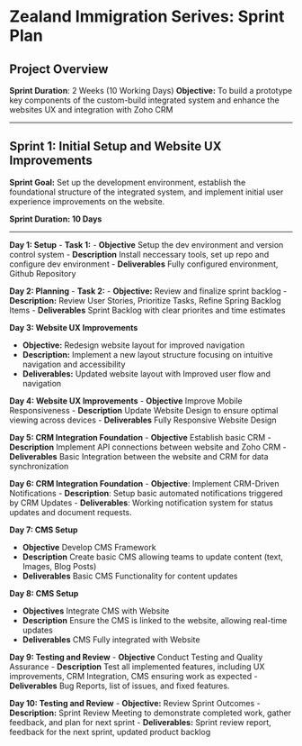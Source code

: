 # Zealand Immigration Serives: Sprint Plan

## Project Overview

**Sprint Duration**: 2 Weeks (10 Working Days)
**Objective:** To build a prototype key components of the custom-build integrated system and enhance the websites UX and integration with Zoho CRM

---

## Sprint 1: Initial Setup and Website UX Improvements
**Sprint Goal:**
Set up the development environment, establish the foundational structure of the integrated system, and implement initial user experience improvements on the website.

**Sprint Duration: 10 Days**

---

**Day 1: Setup**
    - **Task 1:**
      - **Objective** Setup the dev environment and version control system
      - **Description** Install neccessary tools, set up repo and configure dev environment
      - **Deliverables** Fully configured environment, Github Repository

**Day 2: Planning**
    - **Task 2:**
    - **Objective:** Review and finalize sprint backlog
    - **Description:** Review User Stories, Prioritize Tasks, Refine Spring Backlog Items
    - **Deliverables** Sprint Backlog with clear priorites and time estimates

**Day 3: Website UX Improvements**
  -  **Objective:** Redesign website layout for improved navigation
  -  **Description:** Implement a new layout structure focusing on intuitive navigation and accessibility
  -  **Deliverables:** Updated website layout with Improved user flow and navigation
  
**Day 4: Website UX Improvements**
    - **Objective** Improve Mobile Responsiveness
    - **Description** Update Website Design to ensure optimal viewing across devices
    - **Deliverables** Fully Responsive Website Design
  
**Day 5: CRM Integration Foundation**
    - **Objective** Establish basic CRM
    - **Description** Implement API connections between website and Zoho CRM
    - **Deliverables** Basic Integration between the website and CRM for data synchronization

**Day 6: CRM Integration Foundation**
    - **Objective**: Implement CRM-Driven Notifications
    - **Description**: Setup basic automated notifications triggered by CRM Updates
    - **Deliverables**: Working notification system for status updates and document requests.

**Day 7: CMS Setup**
  - **Objective** Develop CMS Framework
  - **Description** Create basic CMS allowing teams to update content (text, Images, Blog Posts)
  - **Deliverables** Basic CMS Functionality for content updates
  
**Day 8: CMS Setup**
  -  **Objectives** Integrate CMS with Website
  -  **Description** Ensure the CMS is linked to the website, allowing real-time updates
  -  **Deliverables** CMS Fully integrated with Website
  
**Day 9: Testing and Review**
    - **Objective** Conduct Testing and Quality Assurance
    - **Description** Test all implemented features, including UX improvements, CRM Integration, CMS ensuring work as expected
    - **Deliverables** Bug Reports, list of issues, and fixed features.

**Day 10: Testing and Review**
    - **Objective:** Review Sprint Outcomes
    - **Description:** Sprint Review Meeting to demonstrate completed work, gather feedback, and plan for next sprint
    - **Deliverables:** Sprint review report, feedback for the next sprint, updated product backlog

